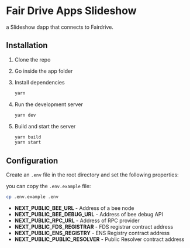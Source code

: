 # Fair Drive Apps Slideshow

a Slideshow dapp that connects to Fairdrive.



## Installation

1. Clone the repo

2. Go inside the app folder

3. Install dependencies

   ```bash
   yarn
   ```

 4. Run the development server

    ```bash
    yarn dev
    ```

 5. Build and start the server

    ```bash
    yarn build
    yarn start
    ```

    

## Configuration

Create an `.env` file in the root directory and set the following properties:



you can copy the `.env.example` file:

```bash
cp .env.example .env
```



- **NEXT_PUBLIC_BEE_URL** - Address of a bee node
- **NEXT_PUBLIC_BEE_DEBUG_URL** - Address of bee debug API
- **NEXT_PUBLIC_RPC_URL** - Address of RPC provider
- **NEXT_PUBLIC_FDS_REGISTRAR** - FDS registrar contract address
- **NEXT_PUBLIC_ENS_REGISTRY** - ENS Registry contract address
- **NEXT_PUBLIC_PUBLIC_RESOLVER** - Public Resolver contract address



